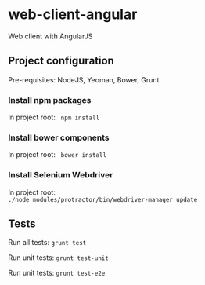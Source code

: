 web-client-angular
==================
Web client with AngularJS

## Project configuration ##

Pre-requisites: NodeJS, Yeoman, Bower, Grunt

### Install npm packages ###
In project root:
<code>
npm install
</code>

### Install bower components ###
In project root:
<code>
bower install
</code>

### Install Selenium Webdriver ###
In project root:
<code>
./node_modules/protractor/bin/webdriver-manager update
</code>
## Tests ##

Run all tests: <code>grunt test</code>

Run unit tests: <code>grunt test-unit</code>

Run unit tests: <code>grunt test-e2e</code>
